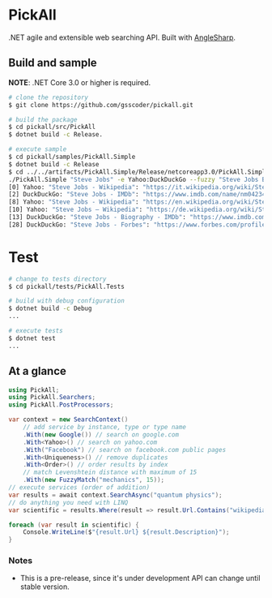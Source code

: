 # PickAll

.NET agile and extensible web searching API. Built with [AngleSharp](https://github.com/AngleSharp/AngleSharp).

## Build and sample
**NOTE**: .NET Core 3.0 or higher is required.
```sh
# clone the repository
$ git clone https://github.com/gsscoder/pickall.git

# build the package
$ cd pickall/src/PickAll
$ dotnet build -c Release.

# execute sample
$ cd pickall/samples/PickAll.Simple
$ dotnet build -c Release
$ cd ../../artifacts/PickAll.Simple/Release/netcoreapp3.0/PickAll.Simple
./PickAll.Simple "Steve Jobs" -e Yahoo:DuckDuckGo --fuzzy "Steve Jobs Biography"
[0] Yahoo: "Steve Jobs - Wikipedia": "https://it.wikipedia.org/wiki/Steve_Jobs"
[2] DuckDuckGo: "Steve Jobs - IMDb": "https://www.imdb.com/name/nm0423418/"
[8] Yahoo: "Steve Jobs - Wikipedia": "https://en.wikipedia.org/wiki/Steve_Jobs"
[10] Yahoo: "Steve Jobs – Wikipedia": "https://de.wikipedia.org/wiki/Steve_Jobs"
[13] DuckDuckGo: "Steve Jobs - Biography - IMDb": "https://www.imdb.com/name/nm0423418/bio"
[28] DuckDuckGo: "Steve Jobs - Forbes": "https://www.forbes.com/profile/steve-jobs/"
```

# Test
```sh
# change to tests directory
$ cd pickall/tests/PickAll.Tests

# build with debug configuration
$ dotnet build -c Debug
...

# execute tests
$ dotnet test
...
```

## At a glance
```csharp
using PickAll;
using PickAll.Searchers;
using PickAll.PostProcessors;

var context = new SearchContext()
    // add service by instance, type or type name
    .With(new Google()) // search on google.com
    .With<Yahoo>() // search on yahoo.com
    .With("Facebook") // search on facebook.com public pages
    .With<Uniqueness>() // remove duplicates
    .With<Order>() // order results by index
    // match Levenshtein distance with maximum of 15
    .With(new FuzzyMatch("mechanics", 15));
// execute services (order of addition)
var results = await context.SearchAsync("quantum physics");
// do anything you need with LINQ
var scientific = results.Where(result => result.Url.Contains("wikipedia"));

foreach (var result in scientific) {
    Console.WriteLine($"{result.Url} ${result.Description}");
}
```

### Notes
- This is a pre-release, since it's under development API can change until stable version.